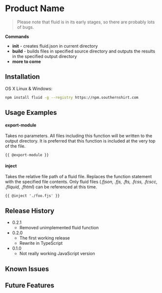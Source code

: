 # Product Name
> Please note that fluid is in its early stages, so there are probably lots of bugs.

**Commands**
 * **init** - creates fluid.json in current directory
 * **build** - builds files in specified source directory and outputs the results in the specified output directory
 * **more to come**

## Installation

OS X Linux & Windows:

```sh
npm install fluid -g --registry https://npm.southernshirt.com
```

## Usage Examples

#### export-module
Takes no parameters. All files including this function will be written to the output directory. It is preferred that this function is included at the very top of the file.

`{{ @export-module }}`

#### inject
Takes the relative file path of a fluid file. Replaces the function statement with the specified file contents. Only fluid files (*.fjson, .fjs, .fts, .fcss, .fcscc, .fliquid, .fhtml*) can be referenced at this time. 

`{{ @inject './foo.fjs' }}`


## Release History
* 0.2.1
	* Removed unimplemented fluid function 
* 0.2.0
    * The first working release
    * Rewrite in TypeScript
* 0.1.0
    * Not really working JavaScript version

## Known Issues

## Future Features
